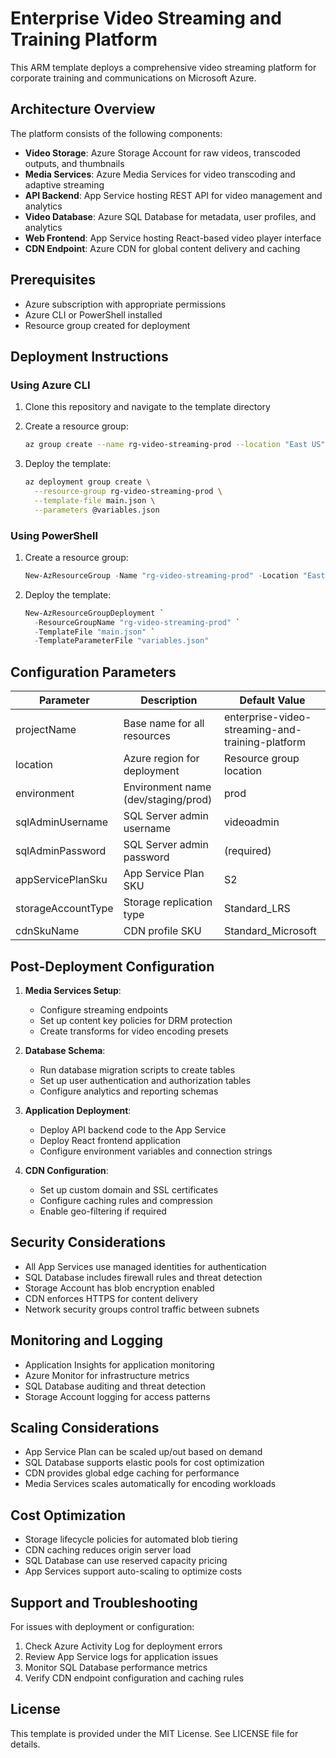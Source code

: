 # Enterprise Video Streaming and Training Platform

This ARM template deploys a comprehensive video streaming platform for corporate training and communications on Microsoft Azure.

## Architecture Overview

The platform consists of the following components:

- **Video Storage**: Azure Storage Account for raw videos, transcoded outputs, and thumbnails
- **Media Services**: Azure Media Services for video transcoding and adaptive streaming
- **API Backend**: App Service hosting REST API for video management and analytics
- **Video Database**: Azure SQL Database for metadata, user profiles, and analytics
- **Web Frontend**: App Service hosting React-based video player interface
- **CDN Endpoint**: Azure CDN for global content delivery and caching

## Prerequisites

- Azure subscription with appropriate permissions
- Azure CLI or PowerShell installed
- Resource group created for deployment

## Deployment Instructions

### Using Azure CLI

1. Clone this repository and navigate to the template directory
2. Create a resource group:
   ```bash
   az group create --name rg-video-streaming-prod --location "East US"
   ```

3. Deploy the template:
   ```bash
   az deployment group create \
     --resource-group rg-video-streaming-prod \
     --template-file main.json \
     --parameters @variables.json
   ```

### Using PowerShell

1. Create a resource group:
   ```powershell
   New-AzResourceGroup -Name "rg-video-streaming-prod" -Location "East US"
   ```

2. Deploy the template:
   ```powershell
   New-AzResourceGroupDeployment `
     -ResourceGroupName "rg-video-streaming-prod" `
     -TemplateFile "main.json" `
     -TemplateParameterFile "variables.json"
   ```

## Configuration Parameters

| Parameter | Description | Default Value |
|-----------|-------------|---------------|
| projectName | Base name for all resources | enterprise-video-streaming-and-training-platform |
| location | Azure region for deployment | Resource group location |
| environment | Environment name (dev/staging/prod) | prod |
| sqlAdminUsername | SQL Server admin username | videoadmin |
| sqlAdminPassword | SQL Server admin password | (required) |
| appServicePlanSku | App Service Plan SKU | S2 |
| storageAccountType | Storage replication type | Standard_LRS |
| cdnSkuName | CDN profile SKU | Standard_Microsoft |

## Post-Deployment Configuration

1. **Media Services Setup**:
   - Configure streaming endpoints
   - Set up content key policies for DRM protection
   - Create transforms for video encoding presets

2. **Database Schema**:
   - Run database migration scripts to create tables
   - Set up user authentication and authorization tables
   - Configure analytics and reporting schemas

3. **Application Deployment**:
   - Deploy API backend code to the App Service
   - Deploy React frontend application
   - Configure environment variables and connection strings

4. **CDN Configuration**:
   - Set up custom domain and SSL certificates
   - Configure caching rules and compression
   - Enable geo-filtering if required

## Security Considerations

- All App Services use managed identities for authentication
- SQL Database includes firewall rules and threat detection
- Storage Account has blob encryption enabled
- CDN enforces HTTPS for content delivery
- Network security groups control traffic between subnets

## Monitoring and Logging

- Application Insights for application monitoring
- Azure Monitor for infrastructure metrics
- SQL Database auditing and threat detection
- Storage Account logging for access patterns

## Scaling Considerations

- App Service Plan can be scaled up/out based on demand
- SQL Database supports elastic pools for cost optimization
- CDN provides global edge caching for performance
- Media Services scales automatically for encoding workloads

## Cost Optimization

- Storage lifecycle policies for automated blob tiering
- CDN caching reduces origin server load
- SQL Database can use reserved capacity pricing
- App Services support auto-scaling to optimize costs

## Support and Troubleshooting

For issues with deployment or configuration:

1. Check Azure Activity Log for deployment errors
2. Review App Service logs for application issues
3. Monitor SQL Database performance metrics
4. Verify CDN endpoint configuration and caching rules

## License

This template is provided under the MIT License. See LICENSE file for details.